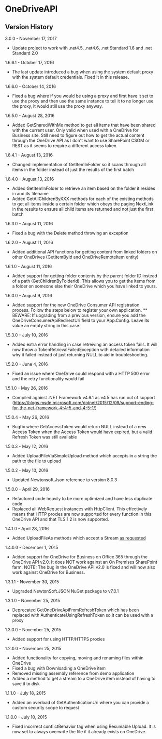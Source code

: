 # OneDriveAPI

## Version History

3.0.0 - November 17, 2017

- Update project to work with .net4.5, .net4.6, .net Standard 1.6 and .net Standard 2.0

1.6.6.1 - October 17, 2016

- The last update introduced a bug when using the system default proxy with the system default credentials. Fixed it in this release.

1.6.6.0 - October 14, 2016

- Fixed a bug where if you would be using a proxy and first have it set to use the proxy and then use the same instance to tell it to no longer use the proxy, it would still use the proxy anyway.

1.6.5.0 - August 28, 2016

- Added GetSharedWithMe method to get all items that have been shared with the current user. Only valid when used with a OneDrive for Business site. Still need to figure out how to get the actual content through the OneDrive API as I don't want to use SharePoint CSOM or REST as it seems to require a different access token.

1.6.4.1 - August 13, 2016

- Changed implementation of GetItemInFolder so it scans through all items in the folder instead of just the results of the first batch

1.6.4.0 - August 13, 2016

- Added GetItemInFolder to retrieve an item based on the folder it resides in and its filename
- Added GetAllChildrenByXXX methods for each of the existing methods to get all items inside a certain folder which obeys the paging NextLink in the results to ensure all child items are returned and not just the first batch

1.6.3.0 - August 11, 2016

- Fixed a bug with the Delete method throwing an exception

1.6.2.0 - August 11, 2016

- Added additional API functions for getting content from linked folders on other OneDrives (GetItemById and OneDriveRemoteItem entity)

1.6.1.0 - August 11, 2016

- Added support for getting folder contents by the parent folder ID instead of a path (GetChildrenByFolderId). This allows you to get the items from a folder on someone else their OneDrive which you have linked to yours.

1.6.0.0 - August 9, 2016

- Added support for the new OneDrive Consumer API registration process. Follow the steps below to register your own application.
  ** BEWARE: If upgrading from a previous version, ensure you add the OneDriveConsumerApiRedirectUri field to your App.Config. Leave its value an empty string in this case.

1.5.3.0 - July 10, 2016

- Added extra error handling in case retreiving an access token fails. It will now throw a TokenRetrievalFailedException with detailed information why it failed instead of just returning NULL to aid in troubleshooting.

1.5.2.0 - June 4, 2016

- Fixed an issue where OneDrive could respond with a HTTP 500 error and the retry functionality would fail

1.5.1.0 - May 26, 2016

- Compiled against .NET Framework v4.6.1 as v4.5 has run out of support (https://blogs.msdn.microsoft.com/dotnet/2015/12/09/support-ending-for-the-net-framework-4-4-5-and-4-5-1/)

1.5.0.4 - May 26, 2016

- Bugfix where GetAccessToken would return NULL instead of a new Access Token when the Access Token would have expired, but a valid Refresh Token was still available

1.5.0.3 - May 12, 2016

- Added UploadFileViaSimpleUpload method which accepts in a string the path to the file to upload

1.5.0.2 - May 10, 2016

- Updated Newtonsoft.Json reference to version 8.0.3

1.5.0.0 - April 29, 2016

- Refactored code heavily to be more optimized and have less duplicate code
- Replaced all WebRequest instances with HttpClient. This effectively means that HTTP proxies are now supported for every function in this OneDrive API and that TLS 1.2 is now supported.

1.4.1.0 - April 28, 2016

- Added UploadFileAs methods which accept a Stream [as requested](https://github.com/KoenZomers/OneDriveAPI/issues/5)

1.4.0.0 - December 1, 2015

- Added support for OneDrive for Business on Office 365 through the OneDrive API v2.0. It does NOT work against an On Premises SharePoint farm.
  NOTE: The bug in the OneDrive API v2.0 is fixed and will now also work against OneDrive for Business.

1.3.1.1 - November 30, 2015

- Upgraded NewtonSoft.JSON NuGet package to v7.0.1

1.3.1.0 - November 25, 2015

- Deprecated GetOneDriveApiFromRefreshToken which has been replaced with AuthenticateUsingRefreshToken so it can be used with a proxy

1.3.0.0 - November 25, 2015

- Added support for using HTTP/HTTPS proxies

1.2.0.0 - November 25, 2015

- Added functionality for copying, moving and renaming files within OneDrive
- Fixed a bug with Downloading a OneDrive item
- Removed missing assembly reference from demo application
- Added a method to get a stream to a OneDrive item instead of having to save it to disk

1.1.1.0 - July 18, 2015

- Added an overload of GetAuthenticationUri where you can provide a custom security scope to request

1.1.0.0 - July 10, 2015

- Fixed incorrect conflictBehavior tag when using Resumable Upload. It is now set to always overwrite the file if it already exists on OneDrive.